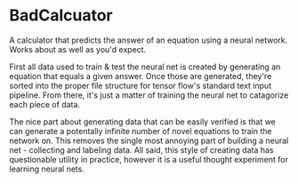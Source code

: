 # BadCalcuator
A calculator that predicts the answer of an equation using a neural network. Works about as well as you'd expect.

First all data used to train & test the neural net is created by generating an equation that equals a given answer. Once those are generated, they're sorted into the proper file structure for tensor flow's standard text input pipeline. From there, it's just a matter of training the neural net to catagorize each piece of data. 

The nice part about generating data that can be easily verified is that we can generate a potentally infinite number of novel equations to train the network on. This removes the single most annoying part of building a neural net - collecting and labeling data. All said, this style of creating data has questionable utility in practice, however it is a useful thought experiment for learning neural nets.
